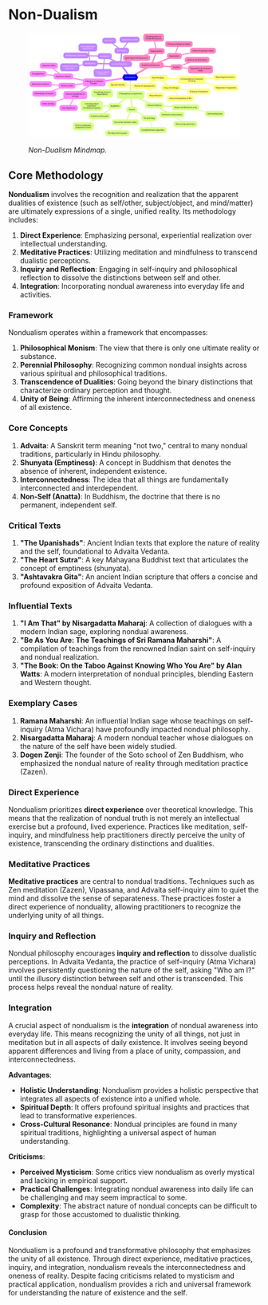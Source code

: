 # Non-Dualism

<div data-full-width="true"><figure><img src="../../../.gitbook/assets/DE86FE1A-5C39-4503-8A4A-7BC00748A161.png" alt=""><figcaption><p><em>Non-Dualism Mindmap.</em></p></figcaption></figure></div>



## Core Methodology

**Nondualism** involves the recognition and realization that the apparent dualities of existence (such as self/other, subject/object, and mind/matter) are ultimately expressions of a single, unified reality. Its methodology includes:

1. **Direct Experience**: Emphasizing personal, experiential realization over intellectual understanding.
2. **Meditative Practices**: Utilizing meditation and mindfulness to transcend dualistic perceptions.
3. **Inquiry and Reflection**: Engaging in self-inquiry and philosophical reflection to dissolve the distinctions between self and other.
4. **Integration**: Incorporating nondual awareness into everyday life and activities.

### Framework

Nondualism operates within a framework that encompasses:

1. **Philosophical Monism**: The view that there is only one ultimate reality or substance.
2. **Perennial Philosophy**: Recognizing common nondual insights across various spiritual and philosophical traditions.
3. **Transcendence of Dualities**: Going beyond the binary distinctions that characterize ordinary perception and thought.
4. **Unity of Being**: Affirming the inherent interconnectedness and oneness of all existence.

### Core Concepts

1. **Advaita**: A Sanskrit term meaning "not two," central to many nondual traditions, particularly in Hindu philosophy.
2. **Shunyata (Emptiness)**: A concept in Buddhism that denotes the absence of inherent, independent existence.
3. **Interconnectedness**: The idea that all things are fundamentally interconnected and interdependent.
4. **Non-Self (Anatta)**: In Buddhism, the doctrine that there is no permanent, independent self.

### Critical Texts

1. **"The Upanishads"**: Ancient Indian texts that explore the nature of reality and the self, foundational to Advaita Vedanta.
2. **"The Heart Sutra"**: A key Mahayana Buddhist text that articulates the concept of emptiness (shunyata).
3. **"Ashtavakra Gita"**: An ancient Indian scripture that offers a concise and profound exposition of Advaita Vedanta.

### Influential Texts

1. **"I Am That" by Nisargadatta Maharaj**: A collection of dialogues with a modern Indian sage, exploring nondual awareness.
2. **"Be As You Are: The Teachings of Sri Ramana Maharshi"**: A compilation of teachings from the renowned Indian saint on self-inquiry and nondual realization.
3. **"The Book: On the Taboo Against Knowing Who You Are" by Alan Watts**: A modern interpretation of nondual principles, blending Eastern and Western thought.

### Exemplary Cases

1. **Ramana Maharshi**: An influential Indian sage whose teachings on self-inquiry (Atma Vichara) have profoundly impacted nondual philosophy.
2. **Nisargadatta Maharaj**: A modern nondual teacher whose dialogues on the nature of the self have been widely studied.
3. **Dogen Zenji**: The founder of the Soto school of Zen Buddhism, who emphasized the nondual nature of reality through meditation practice (Zazen).

### **Direct Experience**

Nondualism prioritizes **direct experience** over theoretical knowledge. This means that the realization of nondual truth is not merely an intellectual exercise but a profound, lived experience. Practices like meditation, self-inquiry, and mindfulness help practitioners directly perceive the unity of existence, transcending the ordinary distinctions and dualities.

### **Meditative Practices**

**Meditative practices** are central to nondual traditions. Techniques such as Zen meditation (Zazen), Vipassana, and Advaita self-inquiry aim to quiet the mind and dissolve the sense of separateness. These practices foster a direct experience of nonduality, allowing practitioners to recognize the underlying unity of all things.

### **Inquiry and Reflection**

Nondual philosophy encourages **inquiry and reflection** to dissolve dualistic perceptions. In Advaita Vedanta, the practice of self-inquiry (Atma Vichara) involves persistently questioning the nature of the self, asking "Who am I?" until the illusory distinction between self and other is transcended. This process helps reveal the nondual nature of reality.

### **Integration**

A crucial aspect of nondualism is the **integration** of nondual awareness into everyday life. This means recognizing the unity of all things, not just in meditation but in all aspects of daily existence. It involves seeing beyond apparent differences and living from a place of unity, compassion, and interconnectedness.

**Advantages**:

* **Holistic Understanding**: Nondualism provides a holistic perspective that integrates all aspects of existence into a unified whole.
* **Spiritual Depth**: It offers profound spiritual insights and practices that lead to transformative experiences.
* **Cross-Cultural Resonance**: Nondual principles are found in many spiritual traditions, highlighting a universal aspect of human understanding.

**Criticisms**:

* **Perceived Mysticism**: Some critics view nondualism as overly mystical and lacking in empirical support.
* **Practical Challenges**: Integrating nondual awareness into daily life can be challenging and may seem impractical to some.
* **Complexity**: The abstract nature of nondual concepts can be difficult to grasp for those accustomed to dualistic thinking.

#### Conclusion

Nondualism is a profound and transformative philosophy that emphasizes the unity of all existence. Through direct experience, meditative practices, inquiry, and integration, nondualism reveals the interconnectedness and oneness of reality. Despite facing criticisms related to mysticism and practical application, nondualism provides a rich and universal framework for understanding the nature of existence and the self.
